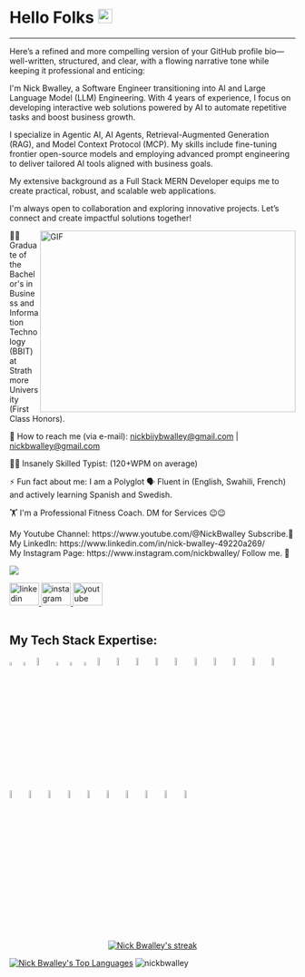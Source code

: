# Hello Folks <img src="https://media.giphy.com/media/hvRJCLFzcasrR4ia7z/giphy.gif" width="25px">

<hr/>

Here’s a refined and more compelling version of your GitHub profile bio—well-written, structured, and clear, with a flowing narrative tone while keeping it professional and enticing:

I'm Nick Bwalley, a Software Engineer transitioning into AI and Large Language Model (LLM) Engineering. With 4 years of experience, I focus on developing interactive web solutions powered by AI to automate repetitive tasks and boost business growth.

I specialize in Agentic AI, AI Agents, Retrieval-Augmented Generation (RAG), and Model Context Protocol (MCP). My skills include fine-tuning frontier open-source models and employing advanced prompt engineering to deliver tailored AI tools aligned with business goals.

My extensive background as a Full Stack MERN Developer equips me to create practical, robust, and scalable web applications.

I'm always open to collaboration and exploring innovative projects. Let’s connect and create impactful solutions together!

<img align="right" alt="GIF" src="https://github.com/abhisheknaiidu/abhisheknaiidu/blob/master/code.gif?raw=true" width="450" height="320" />

<p align="left"> 👨‍🎓 Graduate of the Bachelor's in Business and Information Technology (BBIT) at Strathmore University (First Class Honors). <p> 💼 How to reach me (via e-mail): <a href="mailto:nickbiiybwalley@gmail.com">nickbiiybwalley@gmail.com</a> | <a href="mailto:nickbwalley@gmail.com">nickbwalley@gmail.com</a> <p> 👨‍💻 Insanely Skilled Typist: (120+WPM on average) </p> <p> ⚡ Fun fact about me: I am a Polyglot 🗣 Fluent in (English, Swahili, French) and actively learning Spanish and Swedish. </p> 🏋 I'm a Professional Fitness Coach. DM for Services 😉😉  <p/> My Youtube Channel: https://www.youtube.com/@NickBwalley Subscribe.🙏 <br/> My LinkedIn: https://www.linkedin.com/in/nick-bwalley-49220a269/ <br/> My Instagram Page: https://www.instagram.com/nickbwalley/ Follow me. 🥹

![](https://komarev.com/ghpvc/?username=NickBwalley&color=blue)

<div align="left">
  <a href="https://www.linkedin.com/in/nick-bwalley-49220a269" target="_blank">
    <img src="https://raw.githubusercontent.com/maurodesouza/profile-readme-generator/master/src/assets/icons/social/linkedin/default.svg" width="52" height="40" alt="linkedin logo" />
  </a>
  <a href="https://www.instagram.com/nickbwalley/">
    <img src="https://raw.githubusercontent.com/maurodesouza/profile-readme-generator/master/src/assets/icons/social/instagram/default.svg" width="52" height="40" alt="instagram logo" />
  </a>
  <a href="https://www.youtube.com/@NickBwalley">
    <img src="https://raw.githubusercontent.com/maurodesouza/profile-readme-generator/master/src/assets/icons/social/youtube/default.svg" width="52" height="40" alt="youtube logo" />
  </a>
</div>
  
<br/>
  
## My Tech Stack Expertise:
<div>
  <img src ="https://raw.githubusercontent.com/marwin1991/profile-technology-icons/refs/heads/main/icons/html.png" alt="HTML5 logo" width="4%" title='HTML5'/>
  <img src ="https://raw.githubusercontent.com/marwin1991/profile-technology-icons/refs/heads/main/icons/css.png" alt="CSS3 logo" width="4%" title='CSS3'/>
  <img src ="https://raw.githubusercontent.com/marwin1991/profile-technology-icons/refs/heads/main/icons/tailwind_css.png" alt="Tailwind logo" width="6%" title='Tailwindcss'/>
  <img src ="https://raw.githubusercontent.com/marwin1991/profile-technology-icons/refs/heads/main/icons/javascript.png" alt="JavaScript logo" width="4%" title='JavaScript'/>
  <img src ="https://raw.githubusercontent.com/marwin1991/profile-technology-icons/refs/heads/main/icons/react.png" alt="react logo" width="4%" title='React'/>
  <img src ="https://raw.githubusercontent.com/marwin1991/profile-technology-icons/refs/heads/main/icons/redux.png" alt="redux logo" width="4%" title='Redux'/>
  <img src ="https://raw.githubusercontent.com/marwin1991/profile-technology-icons/refs/heads/main/icons/node_js.png" alt="Node logo" width="6%" title='Nodejs'/>
  <img src="https://raw.githubusercontent.com/marwin1991/profile-technology-icons/refs/heads/main/icons/express.png" alt="express logo" width="6%" title='ExpressJS' />
  <img src ="https://raw.githubusercontent.com/marwin1991/profile-technology-icons/refs/heads/main/icons/python.png" alt="Python logo" width="6%" title='Python'/>
  <img src ="https://raw.githubusercontent.com/marwin1991/profile-technology-icons/refs/heads/main/icons/php.png" alt="PHP logo" width="6%" title='PHP'/>
  <img src ="https://raw.githubusercontent.com/marwin1991/profile-technology-icons/refs/heads/main/icons/laravel.png" alt="Laravel logo" width="6%" title='Laravel'/>
  <img src ="https://raw.githubusercontent.com/marwin1991/profile-technology-icons/refs/heads/main/icons/docker.png" alt="Docker logo" width="6%" title='Docker'/>
  <img src ="https://raw.githubusercontent.com/marwin1991/profile-technology-icons/refs/heads/main/icons/postman.png" alt="Postman logo" width="6%" title='Postman'/>
  <img src ="https://raw.githubusercontent.com/marwin1991/profile-technology-icons/refs/heads/main/icons/c++.png" alt="cpp logo" width="6%" title='cpp'/>
  <img src ="https://raw.githubusercontent.com/marwin1991/profile-technology-icons/refs/heads/main/icons/mysql.png" alt="mysql logo" width="6%" title='mysql'/>
  <img src ="https://raw.githubusercontent.com/marwin1991/profile-technology-icons/refs/heads/main/icons/mongodb.png" alt="MongoDB logo" width="6%" title='MongoDB'/>
  <img src ="https://raw.githubusercontent.com/marwin1991/profile-technology-icons/refs/heads/main/icons/postgresql.png" alt="Posgresql logo" width="6%" title='PostgreSQL'/>
  <img src ="https://raw.githubusercontent.com/marwin1991/profile-technology-icons/refs/heads/main/icons/sqlite.png" alt="SQLite logo" width="6%" title='sqlite'/>
  <img src ="https://raw.githubusercontent.com/marwin1991/profile-technology-icons/refs/heads/main/icons/jupyter_notebook.png" alt="jupyter notebook" width="6%" title='notebook'/>
  <img src ="https://raw.githubusercontent.com/marwin1991/profile-technology-icons/refs/heads/main/icons/aws.png" alt="aws logo" width="6%" title='aws'/>
  <img src ="https://raw.githubusercontent.com/marwin1991/profile-technology-icons/refs/heads/main/icons/git.png" alt="git logo" width="6%" title='git'/>
  <img src ="https://raw.githubusercontent.com/marwin1991/profile-technology-icons/refs/heads/main/icons/github.png" alt="GitHub logo" width="6%" title='GitHub'/>
  <img src ="https://raw.githubusercontent.com/marwin1991/profile-technology-icons/refs/heads/main/icons/docker.png" alt="Docker logo" width="6%" title='Docker'/>
  <img src ="https://raw.githubusercontent.com/marwin1991/profile-technology-icons/refs/heads/main/icons/linux.png" alt="Linux logo" width="6%" title='Linux'/>
  <img src ="https://raw.githubusercontent.com/marwin1991/profile-technology-icons/refs/heads/main/icons/vim.png" alt="Vim logo" width="6%" title='Vim'/>
  <img src ="https://raw.githubusercontent.com/marwin1991/profile-technology-icons/refs/heads/main/icons/visual_studio_code.png" alt="VS Code" width="6%" title='VSCode'/>
</div>
</br>
<p align="center">
  <a href="https://github.com/NickBwalley/github-readme-streak-stats">
        <img title="🔥 Get streak stats for your profile at git.io/streak-stats" alt="Nick Bwalley's streak" src="https://github-readme-streak-stats.herokuapp.com/?user=NickBwalley&theme=black-ice&hide_border=false&stroke=0000&background=1c041c"/>
    </a>

</p>

<p align="left">
  <a href="https://github.com/NickBwalley/github-readme-stats"><img alt="Nick Bwalley's Top Languages" src="https://github-readme-stats.vercel.app/api/top-langs/?username=NickBwalley&langs_count=8&count_private=true&layout=compact&theme=react&hide_border=false&bg_color=1c041c" /></a>
  <img src="https://github-readme-stats.vercel.app/api?username=nickbwalley&show_icons=true&layout=compact&theme=react&hide_border=false&bg_color=1c041c" alt="nickbwalley" />
  
